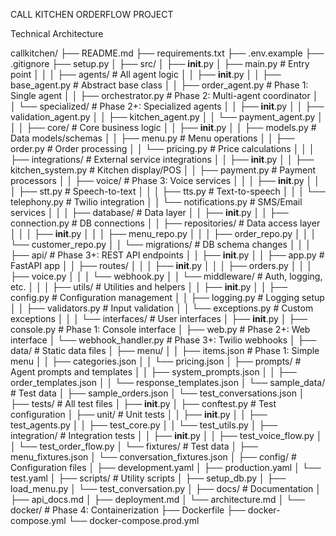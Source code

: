 CALL KITCHEN ORDERFLOW PROJECT

Technical Architecture 

callkitchen/
├── README.md
├── requirements.txt
├── .env.example
├── .gitignore
├── setup.py
│
├── src/
│   ├── __init__.py
│   ├── main.py                 # Entry point
│   │
│   ├── agents/                 # All agent logic
│   │   ├── __init__.py
│   │   ├── base_agent.py      # Abstract base class
│   │   ├── order_agent.py     # Phase 1: Single agent
│   │   ├── orchestrator.py    # Phase 2: Multi-agent coordinator
│   │   └── specialized/       # Phase 2+: Specialized agents
│   │       ├── __init__.py
│   │       ├── validation_agent.py
│   │       ├── kitchen_agent.py
│   │       └── payment_agent.py
│   │
│   ├── core/                  # Core business logic
│   │   ├── __init__.py
│   │   ├── models.py          # Data models/schemas
│   │   ├── menu.py            # Menu operations
│   │   ├── order.py           # Order processing
│   │   └── pricing.py         # Price calculations
│   │
│   ├── integrations/          # External service integrations
│   │   ├── __init__.py
│   │   ├── kitchen_system.py  # Kitchen display/POS
│   │   ├── payment.py         # Payment processors
│   │   ├── voice/             # Phase 3: Voice services
│   │   │   ├── __init__.py
│   │   │   ├── stt.py         # Speech-to-text
│   │   │   ├── tts.py         # Text-to-speech
│   │   │   └── telephony.py   # Twilio integration
│   │   └── notifications.py   # SMS/Email services
│   │
│   ├── database/              # Data layer
│   │   ├── __init__.py
│   │   ├── connection.py      # DB connections
│   │   ├── repositories/      # Data access layer
│   │   │   ├── __init__.py
│   │   │   ├── menu_repo.py
│   │   │   ├── order_repo.py
│   │   │   └── customer_repo.py
│   │   └── migrations/        # DB schema changes
│   │
│   ├── api/                   # Phase 3+: REST API endpoints
│   │   ├── __init__.py
│   │   ├── app.py            # FastAPI app
│   │   ├── routes/
│   │   │   ├── __init__.py
│   │   │   ├── orders.py
│   │   │   ├── voice.py
│   │   │   └── webhook.py
│   │   └── middleware/       # Auth, logging, etc.
│   │
│   ├── utils/                # Utilities and helpers
│   │   ├── __init__.py
│   │   ├── config.py         # Configuration management
│   │   ├── logging.py        # Logging setup
│   │   ├── validators.py     # Input validation
│   │   └── exceptions.py     # Custom exceptions
│   │
│   └── interfaces/           # User interfaces
│       ├── __init__.py
│       ├── console.py        # Phase 1: Console interface
│       ├── web.py           # Phase 2+: Web interface
│       └── webhook_handler.py # Phase 3+: Twilio webhooks
│
├── data/                     # Static data files
│   ├── menu/
│   │   ├── items.json       # Phase 1: Simple menu
│   │   ├── categories.json
│   │   └── pricing.json
│   ├── prompts/             # Agent prompts and templates
│   │   ├── system_prompts.json
│   │   ├── order_templates.json
│   │   └── response_templates.json
│   └── sample_data/         # Test data
│       ├── sample_orders.json
│       └── test_conversations.json
│
├── tests/                   # All test files
│   ├── __init__.py
│   ├── conftest.py         # Test configuration
│   ├── unit/               # Unit tests
│   │   ├── __init__.py
│   │   ├── test_agents.py
│   │   ├── test_core.py
│   │   └── test_utils.py
│   ├── integration/        # Integration tests
│   │   ├── __init__.py
│   │   ├── test_voice_flow.py
│   │   └── test_order_flow.py
│   └── fixtures/           # Test data
│       ├── menu_fixtures.json
│       └── conversation_fixtures.json
│
├── config/                 # Configuration files
│   ├── development.yaml
│   ├── production.yaml
│   └── test.yaml
│
├── scripts/                # Utility scripts
│   ├── setup_db.py
│   ├── load_menu.py
│   └── test_conversation.py
│
├── docs/                   # Documentation
│   ├── api_docs.md
│   ├── deployment.md
│   └── architecture.md
│
└── docker/                 # Phase 4: Containerization
    ├── Dockerfile
    ├── docker-compose.yml
    └── docker-compose.prod.yml